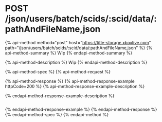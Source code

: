 # POST /json/users/batch/scids/:scid/data/:pathAndFileName,json

{% api-method method="post" host="https://title-storage.xboxlive.com" path="/json/users/batch/scids/:scid/data/:pathAndFileName,json" %}
{% api-method-summary %}
Wip
{% endapi-method-summary %}

{% api-method-description %}
Wip
{% endapi-method-description %}

{% api-method-spec %}
{% api-method-request %}

{% api-method-response %}
{% api-method-response-example httpCode=200 %}
{% api-method-response-example-description %}

{% endapi-method-response-example-description %}

```text

```
{% endapi-method-response-example %}
{% endapi-method-response %}
{% endapi-method-spec %}
{% endapi-method %}

